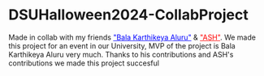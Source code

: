 # DSUHalloween2024-CollabProject

Made in collab with my friends  <a style="color: blue" href="https://github.com/alurubalakarthikeya" target=_blank>"Bala Karthikeya Aluru"</a> & <a style="color: red" href="https://github.com/ayushsingh08-dsa" target=_blank>"ASH"</a>. We made this project for an event in our University, MVP of the project is Bala Karthikeya Aluru very much. Thanks to his contributions and ASH's contributions we made this project succesful
